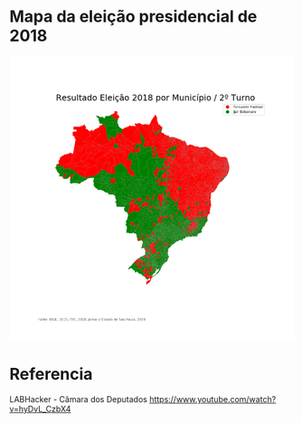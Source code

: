 # Mapa da eleição presidencial de 2018

![Screenshot](brasil.png)

# Referencia 
LABHacker - Câmara dos Deputados
https://www.youtube.com/watch?v=hyDvL_CzbX4
